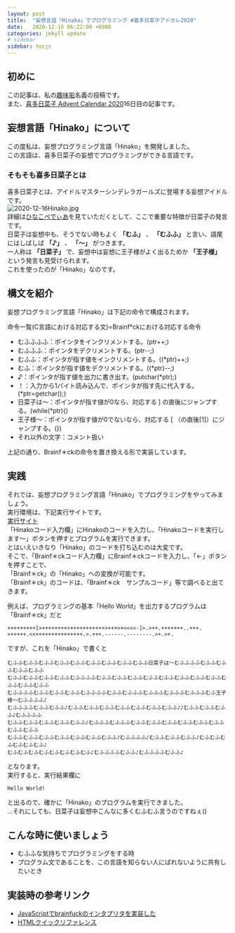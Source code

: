 ```yaml
---
layout: post
title:  "妄想言語「Hinako」でプログラミング #喜多日菜子アドカレ2020"
date:   2020-12-16 06:22:00 +0900
categories: jekyll update
# sidebar
sidebar: tocjs
---
```


## 初めに
この記事は、私の[趣味垢](https://twitter.com/ayato_nananiji)名義の投稿です。  
また、[喜多日菜子 Advent Calendar 2020](https://adventar.org/calendars/5353)16日目の記事です。

## 妄想言語「Hinako」について
この度私は、妄想プログラミング言語「Hinako」を開発しました。  
この言語は、喜多日菜子の妄想でプログラミングができる言語です。

### そもそも喜多日菜子とは
喜多日菜子とは、アイドルマスターシンデレラガールズに登場する妄想アイドルです。  
![2020-12-16Hinako.jpg]({{site.baseurl}}/media/2020-12-16Hinako.jpg)  
詳細は[ひなこぺでぃあ](https://seesaawiki.jp/kita_hinako/)を見ていただくとして、ここで重要な特徴が日菜子の発言です。  
日菜子は妄想中も、そうでない時もよく **「むふ」** 、 **「むふふ」** と言い、語尾にはしばしば **「♪」** 、 **「～」** がつきます。  
一人称は **「日菜子」** で、妄想中は妄想に王子様がよく出るためか **「王子様」** という発言も見受けられます。  
これを使ったのが「Hinako」なのです。

## 構文を紹介
妄想プログラミング言語「Hinako」は下記の命令で構成されます。
<p>命令一覧(C言語における対応する文)=Brainf*ckにおける対応する命令</p>
<ul>
	<li>むふふふふ：ポインタをインクリメントする。(ptr++;)</li>
	<li>むふふふ：ポインタをデクリメントする。(ptr--;)</li>
	<li>むふふ：ポインタが指す値をインクリメントする。((*ptr)++;)</li>
	<li>むふ：ポインタが指す値をデクリメントする。((*ptr)--;)</li>
	<li>♪：ポインタが指す値を出力に書き出す。(putchar(*ptr);)</li>
	<li>！：入力から1バイト読み込んで、ポインタが指す先に代入する。(*ptr=getchar();)</li>
	<li>日菜子は～：ポインタが指す値が0なら、対応する ] の直後にジャンプする。(while(*ptr){)</li>
	<li>王子様～：ポインタが指す値が0でないなら、対応する [ （の直後[1]）にジャンプする。(})</li>
	<li>それ以外の文字：コメント扱い</li>
</ul>
上記の通り、Brainf＊ckの命令を置き換える形で実装しています。  

## 実践
それでは、妄想プログラミング言語「Hinako」でプログラミングをやってみましょう。  
実行環境は、下記実行サイトです。  
[実行サイト](https://hagiayato.github.io/PLHInako/)  
「Hinakoコード入力欄」にHinakoのコードを入力し、「Hinakoコードを実行します～」ボタンを押すとプログラムを実行できます。  
とはいえいきなり「Hinako」のコードを打ち込むのは大変です。  
そこで、「Brainf＊ckコード入力欄」にBrainf＊ckコードを入力し、「←」ボタンを押すことで、  
「Brainf＊ck」の「Hinako」への変換が可能です。  
「Brainf＊ck」のコードは、「Brainf＊ck　サンプルコード」等で調べると出てきます。  
  
例えば、プログラミングの基本「Hello World」を出力するプログラムは「Brainf＊ck」だと  
```
+++++++++[>++++++++>+++++++++++>+++>+<<<<-]>.>++.+++++++..+++.
>+++++.<<+++++++++++++++.>.+++.------.--------.>+.>+.
```
ですが、これを「Hinako」で書くと  
```
むふふむふふむふふむふふむふふむふふむふふむふふむふふ日菜子は～むふふふふむふふむふふむふふむふふ
むふふむふふむふふむふふむふふふふむふふむふふむふふむふふむふふむふふむふふむふふむふふむふふむふふ
むふふふふむふふむふふむふふむふふふふむふふむふふふむふふふむふふふむふふふむふ王子様～むふふふふ♪
むふふふふむふふむふふ♪むふふむふふむふふむふふむふふむふふむふふ♪♪むふふむふふむふふ♪むふふふふ
むふふむふふむふふむふふむふふ♪むふふふむふふふむふふむふふむふふむふふむふふむふふむふふむふふ
むふふむふふむふふむふふむふふむふふむふふ♪むふふふふ♪むふふむふふむふふ♪むふむふむふむふむふむふ♪
むふむふむふむふむふむふむふむふ♪むふふふふむふふ♪むふふふふむふふ♪
```
となります。  
実行すると、実行結果欄に
```
Hello World!
```
と出るので、確かに「Hinako」のプログラムを実行できました。  
…それにしても、日菜子は妄想中こんなに多くむふむふ言うのですねぇ()  

## こんな時に使いましょう
- むふふな気持ちでプログラミングをする時
- プログラム文であることを、この言語を知らない人にばれないように共有したいとき

## 実装時の参考リンク
- [JavaScriptでbrainfuckのインタプリタを実装した](https://qiita.com/masayasviel/items/0c882e88c73507c20197)
- [HTMLクイックリファレンス](http://www.htmq.com/)
